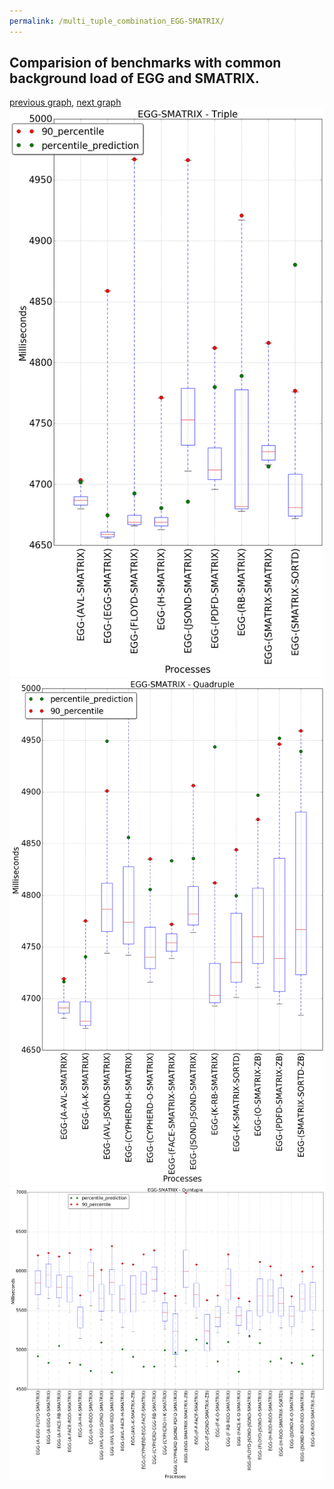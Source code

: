 ```yaml
---
permalink: /multi_tuple_combination_EGG-SMATRIX/
---
```



## Comparision of benchmarks with common background load of EGG and SMATRIX.

[previous graph](../multi_tuple_combination_EGG-ROD/), [next graph](../multi_tuple_combination_EGG-SORTD/)
![graph figure](./images/triple/EGG/EGG-SMATRIX_box.png)![graph figure](./images/quadruple/EGG/EGG-SMATRIX_box.png)![graph figure](./images/quintuple/EGG/EGG-SMATRIX_box.png)